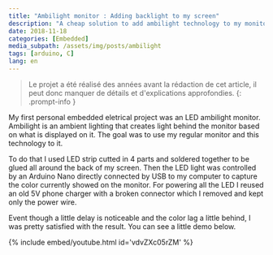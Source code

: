 ```yaml
---
title: "Ambilight monitor : Adding backlight to my screen"
description: "A cheap solution to add ambilight technology to my monitor."
date: 2018-11-18
categories: [Embedded]
media_subpath: /assets/img/posts/ambilight
tags: [arduino, C] 
lang: en
---
```


> Le projet a été réalisé des années avant la rédaction de cet article, il peut donc manquer de détails et d'explications approfondies.
{: .prompt-info }

My first personal embedded eletrical project was an LED ambilight monitor. Ambilight is an ambient lighting that creates light behind the monitor based on what is displayed on it. The goal was to use my regular monitor and this technology to it. 

To do that I used LED strip cutted in 4 parts and soldered together to be glued all around the back of my screen. Then the LED light was controlled by an Arduino Nano directly connected by USB to my computer to capture the color currently showed on the monitor.
For powering all the LED I reused an old 5V phone charger with a broken connector which I removed and kept only the power wire. 

Event though a little delay is noticeable and the color lag a little behind, I was pretty satisfied with the result. You can see a little demo below.

{% include embed/youtube.html id='vdvZXc05rZM' %}

